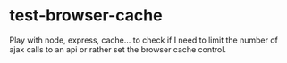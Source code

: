 # test-browser-cache
Play with node, express, cache... to check if I need to limit the number of ajax calls to an api or rather set the browser cache control.
